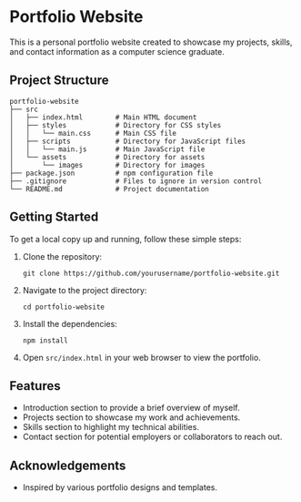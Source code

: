 # Portfolio Website

This is a personal portfolio website created to showcase my projects, skills, and contact information as a computer science graduate.

## Project Structure

```
portfolio-website
├── src
│   ├── index.html        # Main HTML document
│   ├── styles            # Directory for CSS styles
│   │   └── main.css      # Main CSS file
│   ├── scripts           # Directory for JavaScript files
│   │   └── main.js       # Main JavaScript file
│   └── assets            # Directory for assets
│       └── images        # Directory for images
├── package.json          # npm configuration file
├── .gitignore            # Files to ignore in version control
└── README.md             # Project documentation
```

## Getting Started

To get a local copy up and running, follow these simple steps:

1. Clone the repository:
   ```
   git clone https://github.com/yourusername/portfolio-website.git
   ```

2. Navigate to the project directory:
   ```
   cd portfolio-website
   ```

3. Install the dependencies:
   ```
   npm install
   ```

4. Open `src/index.html` in your web browser to view the portfolio.

## Features

- Introduction section to provide a brief overview of myself.
- Projects section to showcase my work and achievements.
- Skills section to highlight my technical abilities.
- Contact section for potential employers or collaborators to reach out.

## Acknowledgements

- Inspired by various portfolio designs and templates.
